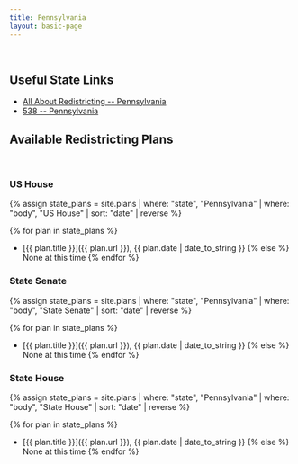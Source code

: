 ```yaml
---
title: Pennsylvania
layout: basic-page
---
```


<br>

Useful State Links
---

- [All About Redistricting -- Pennsylvania](https://redistricting.lls.edu/state/pennsylvania/?cycle=2020&level=Congress&startdate=)
- [538 -- Pennsylvania](https://projects.fivethirtyeight.com/redistricting-2022-maps/pennsylvania/)

Available Redistricting Plans
---

<br>

### US House

{% assign state_plans = site.plans | where: "state", "Pennsylvania" | where: "body", "US House" | sort: "date" | reverse %}

{% for plan in state_plans %}
- [{{ plan.title }}]({{ plan.url }}), {{ plan.date | date_to_string }}
{% else %}
None at this time
{% endfor %}

### State Senate

{% assign state_plans = site.plans | where: "state", "Pennsylvania" | where: "body", "State Senate" | sort: "date" | reverse %}

{% for plan in state_plans %}
- [{{ plan.title }}]({{ plan.url }}), {{ plan.date | date_to_string }}
{% else %}
None at this time
{% endfor %}


### State House

{% assign state_plans = site.plans | where: "state", "Pennsylvania" | where: "body", "State House" | sort: "date" | reverse %}

{% for plan in state_plans %}
- [{{ plan.title }}]({{ plan.url }}), {{ plan.date | date_to_string }}
{% else %}
None at this time
{% endfor %}

